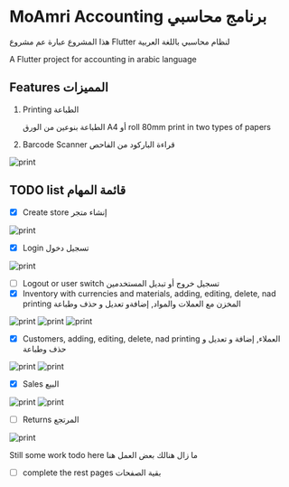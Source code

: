 # MoAmri Accounting برنامج محاسبي 

هذا المشروع عبارة عم مشروع Flutter لنظام محاسبي باللغة العربية

A Flutter project for accounting in arabic language

## Features المميزات

1. Printing الطباعة

     الطباعة بنوعين من الورق A4 أو roll 80mm
     print in two types of papers

2. Barcode Scanner قراءة الباركود من الفاحص

![print](./screenshots/print.png)

## TODO list قائمة المهام

- [x] Create store إنشاء متجر

![print](./screenshots/create-store.png)

- [x] Login تسجيل دخول

![print](./screenshots/login.png)

- [ ] Logout or user switch تسجيل خروج أو تبديل المستخدمين
- [x] Inventory with currencies and materials, adding, editing, delete, nad printing المخزن مع العملات والمواد, إضافةو تعديل و حذف وطباعة

![print](./screenshots/inventory.png)
![print](./screenshots/currencies.png)
![print](./screenshots/material.png)

- [x] Customers, adding, editing, delete, nad printing العملاء, إضافة و تعديل و حذف وطباعة

![print](./screenshots/customers.png)
![print](./screenshots/add-customer.png)

- [x] Sales البيع

![print](./screenshots/sale.png)
![print](./screenshots/sale-dialog.png)

- [ ] Returns المرتجع

![print](./screenshots/returns.png)

Still some work todo here 
ما زال هنالك بعض العمل هنا 
- [ ] complete the rest pages بقية الصفحات
